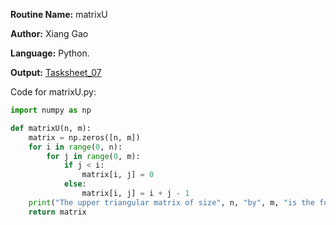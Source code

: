 **Routine Name:** matrixU 

**Author:** Xiang Gao 

**Language:** Python.

**Output:** [Tasksheet_07](https://github.com/GoByMark/math4610/blob/main/Homework_Tasks/Tasksheet_07/Tasksheet%2007.pdf)

Code for matrixU.py:  
```Python
import numpy as np

def matrixU(n, m):
    matrix = np.zeros([n, m])
    for i in range(0, n):
        for j in range(0, m):
            if j < i:
                matrix[i, j] = 0
            else:
                matrix[i, j] = i + j - 1
    print("The upper triangular matrix of size", n, "by", m, "is the following\n", matrix)
    return matrix
```
